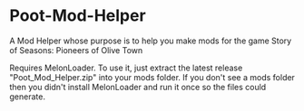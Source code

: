 # Poot-Mod-Helper
A Mod Helper whose purpose is to help you make mods for the game Story of Seasons: Pioneers of Olive Town

Requires MelonLoader.
To use it, just extract the latest release "Poot_Mod_Helper.zip" into your mods folder. If you don't see a mods folder then you didn't install MelonLoader and run it once so the files could generate. 
